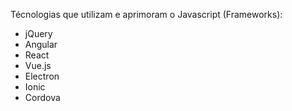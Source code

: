  

 Técnologias que utilizam e aprimoram o Javascript (Frameworks):

 * jQuery
 * Angular
 * React
 * Vue.js
 * Electron 
 * Ionic
 * Cordova